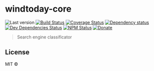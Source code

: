 # windtoday-core

![Last version](https://img.shields.io/github/tag/windtoday/windtoday-core.svg?style=flat-square)
[![Build Status](https://img.shields.io/travis/windtoday/windtoday-core/master.svg?style=flat-square)](https://travis-ci.org/windtoday/windtoday-core)
[![Coverage Status](https://img.shields.io/coveralls/windtoday/windtoday-core.svg?style=flat-square)](https://coveralls.io/github/windtoday/windtoday-core)
[![Dependency status](https://img.shields.io/david/windtoday/windtoday-core.svg?style=flat-square)](https://david-dm.org/windtoday/windtoday-core)
[![Dev Dependencies Status](https://img.shields.io/david/dev/windtoday/windtoday-core.svg?style=flat-square)](https://david-dm.org/windtoday/windtoday-core#info=devDependencies)
[![NPM Status](https://img.shields.io/npm/dm/windtoday-core.svg?style=flat-square)](https://www.npmjs.org/package/windtoday-core)
[![Donate](https://img.shields.io/badge/donate-paypal-blue.svg?style=flat-square)](https://paypal.me/windtoday)

> Search engine classificator

## License

MIT © [](https://github.com/windtoday)
